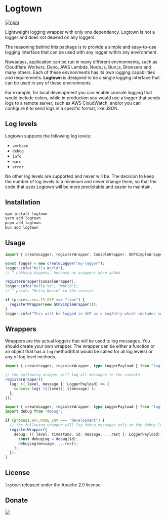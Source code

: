 # Logtown

[![npm](https://img.shields.io/npm/v/logtown?color=0000ff&label=npm&labelColor=000)](https://npmjs.com/package/logtown)

Lightweight logging wrapper with only one dependency. Logtown is not a logger and does not depend on any loggers.

The reasoning behind this package is to provide a simple and easy-to-use logging interface that can be used with any logger within any environment.

Nowadays, application can be run in many different environments, such as Cloudflare Workers, Deno, AWS Lambda, Node.js, Bun.js, Browsers and many others. Each of these environments has its own logging capabilities and requirements. **Logtown** is designed to be a single logging interface that can be used in any of these environments.

For example, for local development you can enable console logging that would include colors, while in production you would use a logger that sends logs to a remote server, such as AWS CloudWatch, and/or you can configure it to send logs in a specific format, like JSON.

## Log levels

Logtown supports the following log levels:

- `verbose`
- `debug`
- `info`
- `warn`
- `error`

No other log levels are supported and never will be. The decision to keep the number of log levels to a minimum and never change them, so that the code that uses Logtown will be more predictable and easier to maintain.

## Installation

```bash
npm install logtown
yarn add logtown
pnpm add logtown
bun add logtown
```

## Usage

```typescript
import { createLogger, registerWrapper, ConsoleWrapper, GCPSimpleWrapper } from "logtown";

const logger = new createLogger("my-logger");
logger.info("Hello World");
// ^ nothing happens, because no wrappers were added

registerWrapper(ConsoleWrapper);
logger.info("Hello %s", "World");
// ^ prints "Hello World" to the console

if (process.env.IS_GSP === "true") {
  registerWrapper(new GCPSimpleWrapper());
}
logger.info("This will be logged in GCP as a LogEntry which includes severity == INFO, so that filtering can be done in GCP Logs Explorer");
```

## Wrappers

Wrappers are the actual loggers that will be used to log messages. You should create your own wrapper. The wrapper can be either a function or an object that has a `log` method(that would be called for all log levels) or any of log level methods.

```typescript
import { createLogger, registerWrapper, type LoggerPayload } from "logtown";

// the following wrapper will log all messages to the console
registerWrapper({
  log: ({ level, message }: LoggerPayload) => {
    console.log(`[${level}] ${message}`);
  },
});
```

```typescript
import { createLogger, registerWrapper, type LoggerPayload } from "logtown";
import debug from "debug";

if (process.env.NODE_ENV === "development") {
  // the following wrapper will log debug messages only to the debug logger
  registerWrapper({
    debug: ({ level, timestamp, id, message, ...rest }: LoggerPayload) => {
      const debugLog = debug(id);
      debugLog(message, ...rest);
    },
  });
}
```

## License

`logtown` released under the Apache 2.0 license

## Donate

[![](https://img.shields.io/static/v1?label=UNITED24&message=support%20Ukraine&color=blue)](https://u24.gov.ua/)
